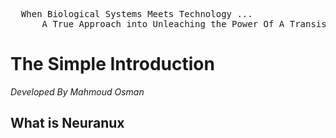 <pre>
  When Biological Systems Meets Technology ...
      A True Approach into Unleaching the Power Of A Transistor.
</pre>

<h1>The Simple Introduction</h1>
<p><i>Developed By Mahmoud Osman</i></p>
<h2>What is Neuranux</h2>
